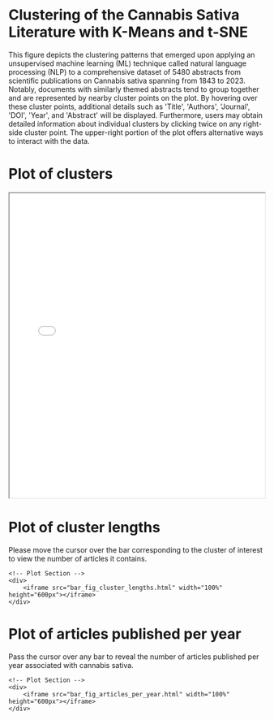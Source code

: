 <body>
    <!-- Layout Description Section -->
    <div>
            <h1>Clustering of the Cannabis Sativa Literature with K-Means and t-SNE</h1>
        <p>
            This figure depicts the clustering patterns that emerged upon applying an unsupervised machine learning (ML) technique called natural language processing (NLP) to a comprehensive dataset of 5480 abstracts from scientific publications on Cannabis sativa spanning from 1843 to 2023. Notably, documents with similarly themed abstracts tend to group together and are represented by nearby cluster points on the plot. By hovering over these cluster points, additional details such as 'Title', 'Authors', 'Journal', 'DOI', 'Year', and 'Abstract' will be displayed. Furthermore, users may obtain detailed information about individual clusters by clicking twice on any right-side cluster point. The upper-right portion of the plot offers alternative ways to interact with the data.
        </p>
    </div>
    <div>
    <h1>Plot of clusters</h1>
    <!-- Plot Section -->
    <div>
        <iframe src="scatter_plot.html" width="100%" height="600px"></iframe>
    </div>
<head>
    <title>Clusters Length</title>
</head>
    <!-- Layout Description Section -->
    <div>
        <h1>Plot of cluster lengths</h1>
        <p>
            Please move the cursor over the bar corresponding to the cluster of interest to view the number of articles it contains.
        </p>
    </div>
    
    <!-- Plot Section -->
    <div>
        <iframe src="bar_fig_cluster_lengths.html" width="100%" height="600px"></iframe>
    </div>
<head>
    <title>Articles per year</title>
</head> 
     <!-- Layout Description Section -->
    <div>
        <h1>Plot of articles published per year</h1>
        <p>
            Pass the cursor over any bar to reveal the number of articles published per year associated with cannabis sativa.
        </p>
    </div>
    
    <!-- Plot Section -->
    <div>
        <iframe src="bar_fig_articles_per_year.html" width="100%" height="600px"></iframe>
    </div>
